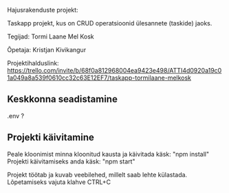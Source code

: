 Hajusrakenduste projekt:

Taskapp projekt, kus on CRUD operatsioonid ülesannete (taskide) jaoks.

Tegijad:
Tormi Laane
Mel Kosk

Õpetaja: Kristjan Kivikangur

Projektihalduslink: https://trello.com/invite/b/68f0a812968004ea9423e498/ATTI4d0920a19c01a049a8a539f0610cc32c63E12EF7/taskapp-tormilaane-melkosk

## Keskkonna seadistamine

.env ?

## Projekti käivitamine

Peale kloonimist minna kloonitud kausta ja käivitada käsk:
"npm install"
Projekti käivitamiseks anda käsk:
"npm start"

Projekt töötab ja kuvab veebilehed, millelt saab lehte külastada.
Lõpetamiseks vajuta klahve CTRL+C